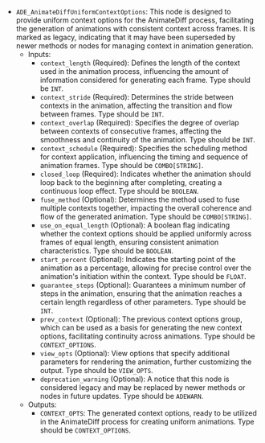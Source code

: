 - `ADE_AnimateDiffUniformContextOptions`: This node is designed to provide uniform context options for the AnimateDiff process, facilitating the generation of animations with consistent context across frames. It is marked as legacy, indicating that it may have been superseded by newer methods or nodes for managing context in animation generation.
    - Inputs:
        - `context_length` (Required): Defines the length of the context used in the animation process, influencing the amount of information considered for generating each frame. Type should be `INT`.
        - `context_stride` (Required): Determines the stride between contexts in the animation, affecting the transition and flow between frames. Type should be `INT`.
        - `context_overlap` (Required): Specifies the degree of overlap between contexts of consecutive frames, affecting the smoothness and continuity of the animation. Type should be `INT`.
        - `context_schedule` (Required): Specifies the scheduling method for context application, influencing the timing and sequence of animation frames. Type should be `COMBO[STRING]`.
        - `closed_loop` (Required): Indicates whether the animation should loop back to the beginning after completing, creating a continuous loop effect. Type should be `BOOLEAN`.
        - `fuse_method` (Optional): Determines the method used to fuse multiple contexts together, impacting the overall coherence and flow of the generated animation. Type should be `COMBO[STRING]`.
        - `use_on_equal_length` (Optional): A boolean flag indicating whether the context options should be applied uniformly across frames of equal length, ensuring consistent animation characteristics. Type should be `BOOLEAN`.
        - `start_percent` (Optional): Indicates the starting point of the animation as a percentage, allowing for precise control over the animation's initiation within the context. Type should be `FLOAT`.
        - `guarantee_steps` (Optional): Guarantees a minimum number of steps in the animation, ensuring that the animation reaches a certain length regardless of other parameters. Type should be `INT`.
        - `prev_context` (Optional): The previous context options group, which can be used as a basis for generating the new context options, facilitating continuity across animations. Type should be `CONTEXT_OPTIONS`.
        - `view_opts` (Optional): View options that specify additional parameters for rendering the animation, further customizing the output. Type should be `VIEW_OPTS`.
        - `deprecation_warning` (Optional): A notice that this node is considered legacy and may be replaced by newer methods or nodes in future updates. Type should be `ADEWARN`.
    - Outputs:
        - `CONTEXT_OPTS`: The generated context options, ready to be utilized in the AnimateDiff process for creating uniform animations. Type should be `CONTEXT_OPTIONS`.
